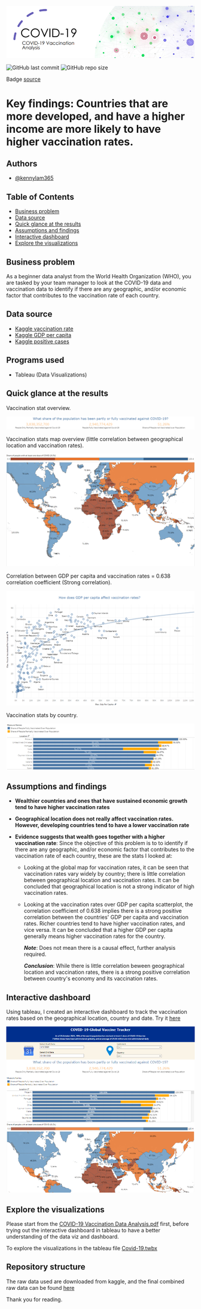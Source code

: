 ![banner](assets/banner.png)

![GitHub last commit](https://img.shields.io/github/last-commit/kennylam365/COVID-19-Vaccination-Analysis)
![GitHub repo size](https://img.shields.io/github/repo-size/kennylam365/COVID-19-Vaccination-Analysis)

Badge [source](https://shields.io/)

# Key findings: Countries that are more developed, and have a higher income are more likely to have higher vaccination rates.


## Authors

- [@kennylam365](https://www.github.com/kennylam365)

## Table of Contents

  - [Business problem](#business-problem)
  - [Data source](#data-source)
  - [Quick glance at the results](#quick-glance-at-the-results)
  - [Assumptions and findings](#Assumptions-and-findings)
  - [Interactive dashboard](#interactive-dashboard)
  - [Explore the visualizations](#explore-the-visualizations)


## Business problem

As a beginner data analyst from the World Health Organization (WHO), you are tasked by your team manager to look at the COVID-19 data and vaccination data to identify if there are any geographic, and/or economic factor that contributes to the vaccination rate of each country.

## Data source

- [Kaggle vaccination rate](https://www.kaggle.com/datasets/gpreda/covid-world-vaccination-progress)
- [Kaggle GDP per capita](https://www.kaggle.com/datasets/zgrcemta/world-gdpgdp-gdp-per-capita-and-annual-growths)
- [Kaggle positive cases](https://www.kaggle.com/datasets/georgesaavedra/covid19-dataset)


## Programs used

- Tableau (Data Visualizations)


## Quick glance at the results

Vaccination stat overview.

![Stats on vaccination](assets/vaccination_stats.png)

Vaccination stats map overview (little correlation between geographical location and vaccination rates).

![Vaccination stats map](assets/vaccination_map.png)

Correlation between GDP per capita and vaccination rates = 0.638 correlation coefficient (Strong correlation).

![GDP vs Vaccination rates](assets/GDP.png)

Vaccination stats by country.

![Share of people vaccinated over pop](assets/vaccinated_pop.png)


## Assumptions and findings

- **Wealthier countries and ones that have sustained economic growth tend to have higher vaccination rates**
- **Geographical location does not really affect vaccination rates. However, developing countries tend to have a lower vaccination rate**
- **Evidence suggests that wealth goes together with a higher vaccination rate**:
  Since the objective of this problem is to to identify if there are any geographic, and/or economic factor that contributes to the vaccination rate of each country, these are the stats I looked at:

  - Looking at the global map for vaccination rates, it can be seen that vaccination rates vary widely by country; there is little correlation between geographical location and vaccination rates. It can be concluded that geographical location is not a strong indicator of high vaccination rates.

  - Looking at the vaccination rates over GDP per capita scatterplot, the correlation coefficient of 0.638 implies there is a strong positive correlation between the countries' GDP per capita and vaccination rates. Richer countries tend to have higher vaccination rates, and vice versa. It can be concluded that a higher GDP per capita generally means higher vaccination rates for the country.

    ***Note***: Does not mean there is a causal effect, further analysis required.

    ***Conclusion***: While there is little correlation beween geographical location and vaccination rates, there is a strong positive correlation between country's economy and its vaccination rates.


## Interactive dashboard

Using tableau, I created an interactive dashboard to track the vaccination rates based on the geographical location, country and date. Try it [here](https://public.tableau.com/views/Covid-19_16770391519370/GlobalVaccineTracker_1?:language=en-US&:display_count=n&:origin=viz_share_link)

![Covid-19 interactive dashboard](assets/dashboard.png)



## Explore the visualizations

Please start from the [COVID-19 Vaccination Data Analysis.pdf](https://github.com/kennylam365/COVID-19-Vaccination-Analysis/blob/main/COVID-19%20Vaccination%20Data%20Analysis.pdf) first, before trying out the interactive dashboard in tableau to have a better understanding of the data viz and dashboard.

To explore the visualizations in the tableau file [Covid-19.twbx](https://github.com/kennylam365/COVID-19-Vaccination-Analysis/blob/main/Covid-19.twbx)
## Repository structure

The raw data used are downloaded from kaggle, and the final combined raw data can be found [here](https://github.com/kennylam365/COVID-19-Vaccination-Analysis/blob/main/country_vaccinations_final_raw.zip)

Thank you for reading.
